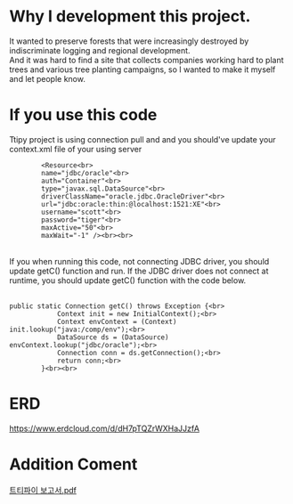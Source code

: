# Why I development this project.

It wanted to preserve forests that were increasingly destroyed by indiscriminate logging and regional development.<br>
And it was hard to find a site that collects companies working hard to plant trees and various tree planting campaigns, so I wanted to make it myself and let people know.

# If you use this code
Ttipy project is using connection pull and and you should've update your context.xml file of your using server
<br>
```
        <Resource<br>
        name="jdbc/oracle"<br>
        auth="Container"<br>
        type="javax.sql.DataSource"<br>
        driverClassName="oracle.jdbc.OracleDriver"<br>
        url="jdbc:oracle:thin:@localhost:1521:XE"<br>
        username="scott"<br>
        password="tiger"<br>
        maxActive="50"<br>
        maxWait="-1" /><br><br>
```

<br>
If you when running this code, not connecting JDBC driver, you should update getC() function and run.
If the JDBC driver does not connect at runtime, you should update getC() function with the code below.<br>

<br>

```
public static Connection getC() throws Exception {<br>
			Context init = new InitialContext();<br>
			Context envContext = (Context) init.lookup("java:/comp/env");<br>
            DataSource ds = (DataSource) envContext.lookup("jdbc/oracle");<br>
			Connection conn = ds.getConnection();<br>
			return conn;<br>
		}<br><br>
```

# ERD
https://www.erdcloud.com/d/dH7pTQZrWXHaJJzfA

# Addition Coment
[트티파이 보고서.pdf](https://github.com/kang1027/Ttipy/files/12081663/default.pdf)


